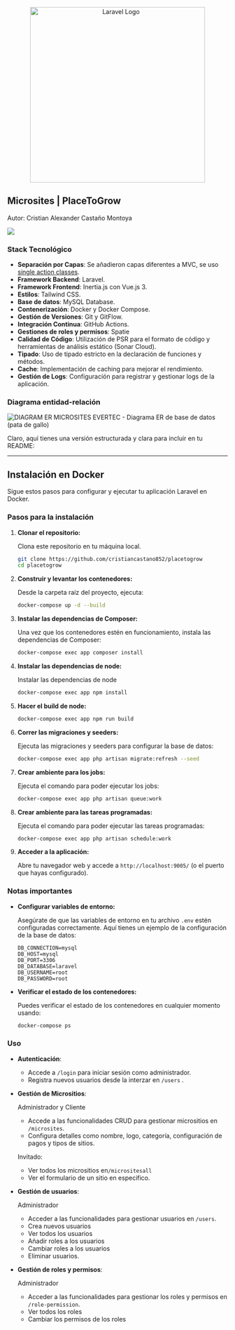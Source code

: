 <p align="center"><a href="https://soluciones.evertecinc.com/escuela-de-desarrolladores-php-evertec" target="_blank"><img src="https://soluciones.evertecinc.com/hs-fs/hubfs/logoEvertec.png?width=250&height=50&name=logoEvertec.png" width="400" alt="Laravel Logo"></a></p>

<p align="center"></p>
</p>

## Microsites | PlaceToGrow
Autor:
  Cristian Alexander Castaño Montoya
  
  [<img src="https://img.shields.io/badge/LinkedIn-Connect-blue?style=flat&logo=linkedin">](https://www.linkedin.com/in/cristiancastano852/)

### Stack Tecnológico

- **Separación por Capas**: Se añadieron capas diferentes a MVC, se uso [single action classes](https://medium.com/@remi_collin/keeping-your-laravel-applications-dry-with-single-action-classes-6a950ec54d1d).
- **Framework Backend**: Laravel.
- **Framework Frontend**: Inertia.js con Vue.js 3.
- **Estilos**: Tailwind CSS.
- **Base de datos**: MySQL Database.
- **Contenerización**: Docker y Docker Compose.
- **Gestión de Versiones**: Git y GitFlow.
- **Integración Continua**: GitHub Actions.
- **Gestiones de roles y permisos**: Spatie
- **Calidad de Código**: Utilización de PSR para el formato de código y herramientas de análisis estático (Sonar Cloud).
- **Tipado**: Uso de tipado estricto en la declaración de funciones y métodos.
- **Cache**: Implementación de caching para mejorar el rendimiento.
- **Gestión de Logs**: Configuración para registrar y gestionar logs de la aplicación.

### Diagrama entidad-relación
![DIAGRAM ER MICROSITES EVERTEC - Diagrama ER de base de datos (pata de gallo)](https://github.com/cristiancastano852/placetogrow/assets/44209773/dac31313-51cf-4834-b008-58e380f58f08)

Claro, aquí tienes una versión estructurada y clara para incluir en tu README:

---

## Instalación en Docker

Sigue estos pasos para configurar y ejecutar tu aplicación Laravel en Docker.

### Pasos para la instalación

1. **Clonar el repositorio:**
   
   Clona este repositorio en tu máquina local.

   ```bash
   git clone https://github.com/cristiancastano852/placetogrow
   cd placetogrow
   ```

2. **Construir y levantar los contenedores:**
   
   Desde la carpeta raíz del proyecto, ejecuta:

   ```bash
   docker-compose up -d --build
   ```

3. **Instalar las dependencias de Composer:**
   
   Una vez que los contenedores estén en funcionamiento, instala las dependencias de Composer:

   ```bash
   docker-compose exec app composer install
   ```

4. **Instalar las dependencias de node:**
   
   Instalar las dependencias de node

   ```bash
   docker-compose exec app npm install
   ```
5. **Hacer el build de node:**

   ```bash
   docker-compose exec app npm run build 
   ```

6. **Correr las migraciones y seeders:**
   
   Ejecuta las migraciones y seeders para configurar la base de datos:

   ```bash
   docker-compose exec app php artisan migrate:refresh --seed
   ```
7. **Crear ambiente para los jobs:**
   
   Ejecuta el comando para poder ejecutar los jobs:

   ```bash
   docker-compose exec app php artisan queue:work
   ```
8. **Crear ambiente para las tareas programadas:**
   
   Ejecuta el comando para poder ejecutar las tareas programadas:

   ```bash
   docker-compose exec app php artisan schedule:work
   ```
9. **Acceder a la aplicación:**
   
   Abre tu navegador web y accede a `http://localhost:9005/` (o el puerto que hayas configurado).

### Notas importantes

- **Configurar variables de entorno:**
   
   Asegúrate de que las variables de entorno en tu archivo `.env` estén configuradas correctamente. Aquí tienes un ejemplo de la configuración de la base de datos:

   ```env
   DB_CONNECTION=mysql
   DB_HOST=mysql
   DB_PORT=3306
   DB_DATABASE=laravel
   DB_USERNAME=root
   DB_PASSWORD=root
   ```

- **Verificar el estado de los contenedores:**
   
   Puedes verificar el estado de los contenedores en cualquier momento usando:

   ```bash
   docker-compose ps
   ```



### Uso

- **Autenticación**:
  - Accede a `/login` para iniciar sesión como administrador.
  - Registra nuevos usuarios desde la interzar en `/users` .

- **Gestión de Micrositios**:
  
  Administrador y Cliente
  - Accede a las funcionalidades CRUD para gestionar micrositios en `/microsites`.
  - Configura detalles como nombre, logo, categoría, configuración de pagos y tipos de sitios.
  
  Invitado:
  - Ver todos los micrositios en`/micrositesall`
  - Ver el formulario de un sitio en especifico.
    
- **Gestión de usuarios**:

  Administrador
  - Acceder a las funcionalidades para gestionar usuarios en `/users`.
  - Crea nuevos usuarios
  - Ver todos los usuarios
  - Añadir roles a los usuarios
  - Cambiar roles a los usuarios
  - Eliminar usuarios.
 
- **Gestión de roles y permisos**:

  Administrador
  - Acceder a las funcionalidades para gestionar los roles y permisos en `/role-permission`.
  - Ver todos los roles
  - Cambiar los permisos de los roles



